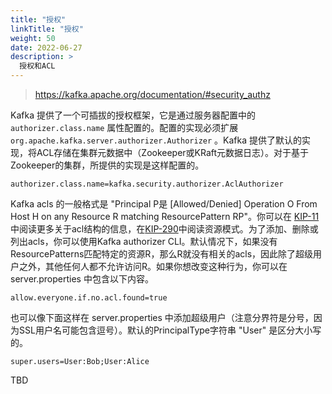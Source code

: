 ```yaml
---
title: "授权"
linkTitle: "授权"
weight: 50
date: 2022-06-27
description: >
  授权和ACL
---
```


> https://kafka.apache.org/documentation/#security_authz



Kafka 提供了一个可插拔的授权框架，它是通过服务器配置中的 `authorizer.class.name` 属性配置的。配置的实现必须扩展 `org.apache.kafka.server.authorizer.Authorizer` 。Kafka 提供了默认的实现，将ACL存储在集群元数据中（Zookeeper或KRaft元数据日志）。对于基于Zookeeper的集群，所提供的实现是这样配置的。

```properties
authorizer.class.name=kafka.security.authorizer.AclAuthorizer
```

Kafka acls 的一般格式是 "Principal P是 [Allowed/Denied] Operation O From Host H on any Resource R matching ResourcePattern RP"。你可以在 [KIP-11 ](https://cwiki.apache.org/confluence/display/KAFKA/KIP-11+-+Authorization+Interface)中阅读更多关于acl结构的信息，在[KIP-290](https://cwiki.apache.org/confluence/display/KAFKA/KIP-290%3A+Support+for+Prefixed+ACLs)中阅读资源模式。为了添加、删除或列出acls，你可以使用Kafka authorizer CLI。默认情况下，如果没有ResourcePatterns匹配特定的资源R，那么R就没有相关的acls，因此除了超级用户之外，其他任何人都不允许访问R。如果你想改变这种行为，你可以在 server.properties 中包含以下内容。

```properties
allow.everyone.if.no.acl.found=true
```

也可以像下面这样在 server.properties 中添加超级用户（注意分界符是分号，因为SSL用户名可能包含逗号）。默认的PrincipalType字符串 "User" 是区分大小写的。

```properties
super.users=User:Bob;User:Alice
```

TBD
